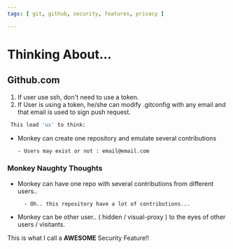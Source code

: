 ```yaml
---
tags: [ git, github, security, features, privacy ]

---
```



<h1> Thinking About... </h1>

<h2> Github.com</h2>

1. If user use ssh, don't need to use a token.
2. If User is using a token, he/she can modify .gitconfig with any email and that email is used to sign push request. 
  
```sh
 This lead 'us' to think:
```
- Monkey can create one repository and emulate several contributions 
       
      - Users may exist or not : email@email.com

<h3> Monkey Naughty Thoughts </h3>

- Monkey can have one repo with several contributions from different users.. 

        - Oh.. this repository have a lot of contributions...  

- Monkey can be other user.. ( hidden / visual-proxy ) to the eyes of other users / visitants.

This is what I call a **AWESOME** Security Feature!!


